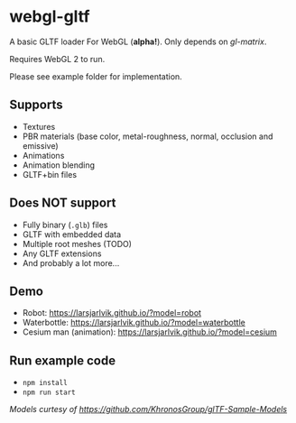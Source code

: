 # webgl-gltf
A basic GLTF loader For WebGL (**alpha!**). Only depends on *gl-matrix*.

Requires WebGL 2 to run.

Please see example folder for implementation.

## Supports
* Textures
* PBR materials (base color, metal-roughness, normal, occlusion and emissive)
* Animations
* Animation blending
* GLTF+bin files

## Does NOT support
* Fully binary (`.glb`) files
* GLTF with embedded data
* Multiple root meshes (TODO)
* Any GLTF extensions
* And probably a lot more...

## Demo
* Robot: https://larsjarlvik.github.io/?model=robot
* Waterbottle: https://larsjarlvik.github.io/?model=waterbottle
* Cesium man (animation): https://larsjarlvik.github.io/?model=cesium

## Run example code
* `npm install`
* `npm run start`

*Models curtesy of https://github.com/KhronosGroup/glTF-Sample-Models*
